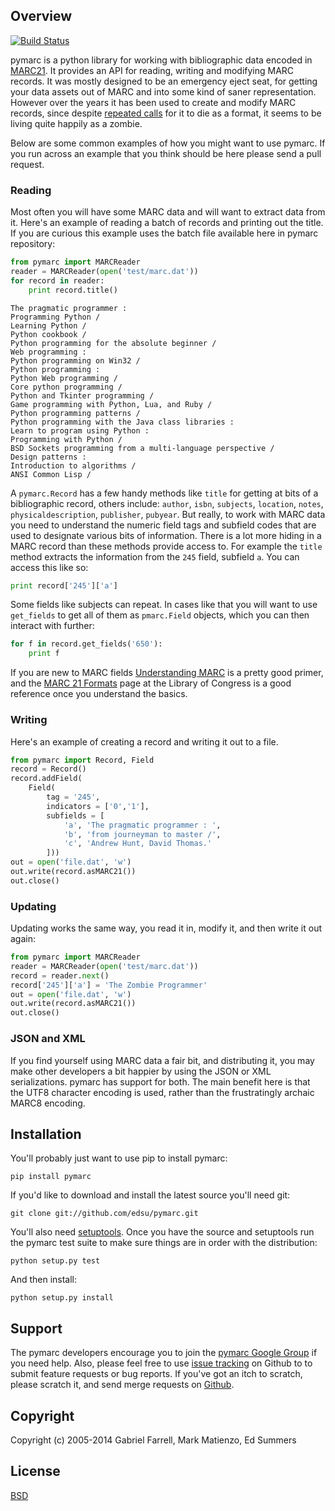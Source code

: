 Overview
--------

[![Build Status](https://secure.travis-ci.org/edsu/pymarc.png)](http://travis-ci.org/edsu/pymarc)

pymarc is a python library for working with bibliographic data encoded in 
[MARC21](http://en.wikipedia.org/wiki/MARC_standards). It provides an API 
for reading, writing and modifying MARC records. It was mostly designed to 
be an emergency eject seat, for getting your data assets out of MARC and into
some kind of saner representation. However over the years it has been used 
to create and modify MARC records, since despite [repeated
calls](http://marc-must-die.info/index.php/Main_Page) for it to die as a
format, it seems to be living quite happily as a zombie. 

Below are some common examples of how you might want to use pymarc. If 
you run across an example that you think should be here please send a 
pull request.

### Reading

Most often you will have some MARC data and will want to extract data
from it. Here's an example of reading a batch of records and printing out 
the title. If you are curious this example uses the batch file 
available here in pymarc repository:

```python  
from pymarc import MARCReader
reader = MARCReader(open('test/marc.dat'))
for record in reader: 
    print record.title()
```
```
The pragmatic programmer :
Programming Python /
Learning Python /
Python cookbook /
Python programming for the absolute beginner /
Web programming :
Python programming on Win32 /
Python programming :
Python Web programming /
Core python programming /
Python and Tkinter programming /
Game programming with Python, Lua, and Ruby /
Python programming patterns /
Python programming with the Java class libraries :
Learn to program using Python :
Programming with Python /
BSD Sockets programming from a multi-language perspective /
Design patterns :
Introduction to algorithms /
ANSI Common Lisp /
```

A `pymarc.Record` has a few handy methods like `title` for getting at bits
of a bibliographic record, others include: `author`, `isbn`, `subjects`, 
`location`, `notes`, `physicaldescription`, `publisher`, `pubyear`. But 
really, to work with MARC data you need to understand the numeric field tags 
and subfield codes that are used to designate various bits of information. There
is a lot more hiding in a MARC record than these methods provide access to.
For example the `title` method extracts the information from the `245` field, 
subfield `a`. You can access this like so:

```python
print record['245']['a']
```

Some fields like subjects can repeat. In cases like that you will want to use
`get_fields` to get all of them as `pmarc.Field` objects, which you can then 
interact with further:

```python
for f in record.get_fields('650'):
    print f
```

If you are new to MARC fields [Understanding
MARC](http://www.loc.gov/marc/umb/) is a pretty good primer, and the [MARC 21
Formats](http://www.loc.gov/marc/marcdocz.html) page at the Library of Congress is a good reference once you understand the basics.

### Writing

Here's an example of creating a record and writing it out to a file.

```python
from pymarc import Record, Field
record = Record()
record.addField(
    Field(
        tag = '245', 
        indicators = ['0','1'],
        subfields = [
            'a', 'The pragmatic programmer : ',
            'b', 'from journeyman to master /', 
            'c', 'Andrew Hunt, David Thomas.'
        ]))
out = open('file.dat', 'w')
out.write(record.asMARC21())
out.close()
```

### Updating

Updating works the same way, you read it in, modify it, and then write it out
again:

```python
from pymarc import MARCReader
reader = MARCReader(open('test/marc.dat'))
record = reader.next()
record['245']['a'] = 'The Zombie Programmer'
out = open('file.dat', 'w')
out.write(record.asMARC21())
out.close()
```


### JSON and XML

If you find yourself using MARC data a fair bit, and distributing it, you may 
make other developers a bit happier by using the JSON or XML serializations. 
pymarc has support for both. The main benefit here is that the UTF8 character
encoding is used, rather than the frustratingly archaic MARC8 encoding.

Installation
------------

You'll probably just want to use pip to install pymarc:

    pip install pymarc

If you'd like to download and install the latest source you'll need git:

    git clone git://github.com/edsu/pymarc.git

You'll also need [setuptools](https://pypi.python.org/pypi/setuptools#installation-instructions). Once you have the source and setuptools run the pymarc test 
suite to make sure things are in order with the distribution:

    python setup.py test

And then install:

    python setup.py install

Support
-------

The pymarc developers encourage you to join the [pymarc Google Group](http://groups.google.com/group/pymarc) if you need help.  Also, please feel free to use [issue tracking](https://github.com/edsu/pymarc/issues) on Github to to submit feature requests or bug reports. If you've got an itch to scratch, please scratch it, and send merge requests on [Github](http://github.com/edsu/pymarc).

Copyright
---------

Copyright (c) 2005-2014 Gabriel Farrell, Mark Matienzo, Ed Summers

License
-------

[BSD](http://www.opensource.org/licenses/bsd-license.php)
